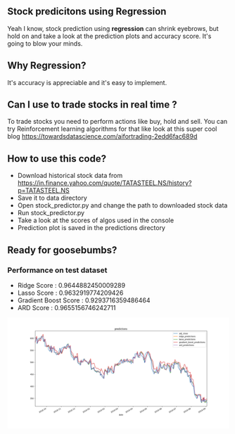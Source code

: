 
## Stock predicitons using Regression

Yeah I know, stock prediction using **regression** can shrink eyebrows, but hold on and take a look at the prediction plots and accuracy score. It's going to blow your minds.

## Why Regression?

It's accuracy is appreciable and it's easy to implement.

## Can I use to trade stocks in real time ?

To trade stocks you need to perform actions like buy, hold and sell. You can try Reinforcement learning algorithms for that like look at this super cool blog https://towardsdatascience.com/aifortrading-2edd6fac689d

## How to use this code?

- Download historical stock data from https://in.finance.yahoo.com/quote/TATASTEEL.NS/history?p=TATASTEEL.NS
- Save it to data directory
- Open stock_predictor.py and change the path to downloaded stock data
- Run stock_predictor.py
- Take a look at the scores of algos used in the console
- Prediction plot is saved in the predictions directory

## Ready for goosebumbs?

### Performance on test dataset

- Ridge Score : 0.9644882450009289
- Lasso Score : 0.9632919774209426
- Gradient Boost Score : 0.9293716359486464
- ARD Score : 0.9655156746242711
    
![alt text](https://github.com/a1rishav/stock_predictor/blob/master/predictions/TATA_STEEL-predictions.png)

